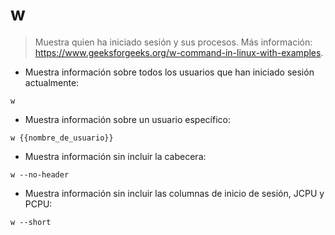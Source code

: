 # w

> Muestra quien ha iniciado sesión y sus procesos.
> Más información: <https://www.geeksforgeeks.org/w-command-in-linux-with-examples>.

- Muestra información sobre todos los usuarios que han iniciado sesión actualmente:

`w`

- Muestra información sobre un usuario específico:

`w {{nombre_de_usuario}}`

- Muestra información sin incluir la cabecera:

`w --no-header`

- Muestra información sin incluir las columnas de inicio de sesión, JCPU y PCPU:

`w --short`
